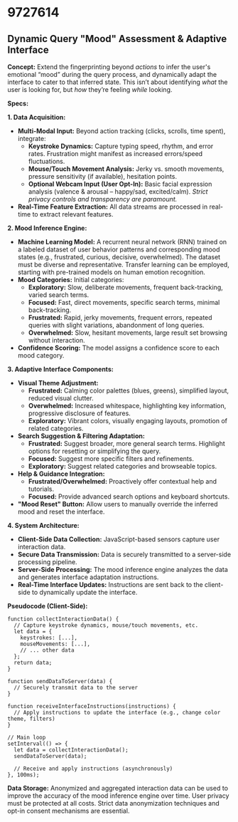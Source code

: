 # 9727614

## Dynamic Query "Mood" Assessment & Adaptive Interface

**Concept:** Extend the fingerprinting beyond *actions* to infer the user's emotional “mood” during the query process, and dynamically adapt the interface to cater to that inferred state. This isn’t about identifying *what* the user is looking for, but *how* they’re feeling *while* looking.

**Specs:**

**1. Data Acquisition:**

*   **Multi-Modal Input:**  Beyond action tracking (clicks, scrolls, time spent), integrate:
    *   **Keystroke Dynamics:** Capture typing speed, rhythm, and error rates.  Frustration might manifest as increased errors/speed fluctuations.
    *   **Mouse/Touch Movement Analysis:** Jerky vs. smooth movements, pressure sensitivity (if available), hesitation points.
    *   **Optional Webcam Input (User Opt-In):** Basic facial expression analysis (valence & arousal – happy/sad, excited/calm). *Strict privacy controls and transparency are paramount.*
*   **Real-Time Feature Extraction:**  All data streams are processed in real-time to extract relevant features.

**2. Mood Inference Engine:**

*   **Machine Learning Model:** A recurrent neural network (RNN) trained on a labeled dataset of user behavior patterns and corresponding mood states (e.g., frustrated, curious, decisive, overwhelmed).  The dataset must be diverse and representative.  Transfer learning can be employed, starting with pre-trained models on human emotion recognition.
*   **Mood Categories:**  Initial categories:
    *   **Exploratory:** Slow, deliberate movements, frequent back-tracking, varied search terms.
    *   **Focused:**  Fast, direct movements, specific search terms, minimal back-tracking.
    *   **Frustrated:**  Rapid, jerky movements, frequent errors, repeated queries with slight variations, abandonment of long queries.
    *   **Overwhelmed:**  Slow, hesitant movements, large result set browsing without interaction.
*   **Confidence Scoring:** The model assigns a confidence score to each mood category.

**3. Adaptive Interface Components:**

*   **Visual Theme Adjustment:**
    *   **Frustrated:** Calming color palettes (blues, greens), simplified layout, reduced visual clutter.
    *   **Overwhelmed:**  Increased whitespace, highlighting key information, progressive disclosure of features.
    *   **Exploratory:**  Vibrant colors, visually engaging layouts, promotion of related categories.
*   **Search Suggestion & Filtering Adaptation:**
    *   **Frustrated:** Suggest broader, more general search terms.  Highlight options for resetting or simplifying the query.
    *   **Focused:**  Suggest more specific filters and refinements.
    *   **Exploratory:**  Suggest related categories and browseable topics.
*   **Help & Guidance Integration:**
    *   **Frustrated/Overwhelmed:** Proactively offer contextual help and tutorials.
    *   **Focused:**  Provide advanced search options and keyboard shortcuts.
*   **"Mood Reset" Button:** Allow users to manually override the inferred mood and reset the interface.

**4. System Architecture:**

*   **Client-Side Data Collection:**  JavaScript-based sensors capture user interaction data.
*   **Secure Data Transmission:** Data is securely transmitted to a server-side processing pipeline.
*   **Server-Side Processing:** The mood inference engine analyzes the data and generates interface adaptation instructions.
*   **Real-Time Interface Updates:** Instructions are sent back to the client-side to dynamically update the interface.

**Pseudocode (Client-Side):**

```
function collectInteractionData() {
  // Capture keystroke dynamics, mouse/touch movements, etc.
  let data = {
    keystrokes: [...],
    mouseMovements: [...],
    // ... other data
  };
  return data;
}

function sendDataToServer(data) {
  // Securely transmit data to the server
}

function receiveInterfaceInstructions(instructions) {
  // Apply instructions to update the interface (e.g., change color theme, filters)
}

// Main loop
setInterval(() => {
  let data = collectInteractionData();
  sendDataToServer(data);

  // Receive and apply instructions (asynchronously)
}, 100ms);
```

**Data Storage:**  Anonymized and aggregated interaction data can be used to improve the accuracy of the mood inference engine over time. User privacy must be protected at all costs.  Strict data anonymization techniques and opt-in consent mechanisms are essential.